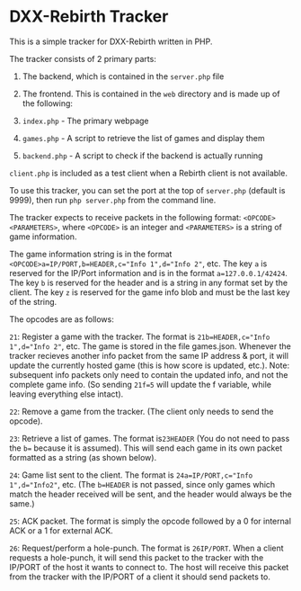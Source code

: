 # DXX-Rebirth Tracker
This is a simple tracker for DXX-Rebirth written in PHP.

The tracker consists of 2 primary parts:

1. The backend, which is contained in the `server.php` file

2. The frontend. This is contained in the `web` directory and is made up of the following:
  1. `index.php` - The primary webpage
  2. `games.php` - A script to retrieve the list of games and display them
  3. `backend.php` - A script to check if the backend is actually running

`client.php` is included as a test client when a Rebirth client is not available.

To use this tracker, you can set the port at the top of `server.php` (default is 9999), then run `php server.php` from the command line.

The tracker expects to receive packets in the following format: `<OPCODE><PARAMETERS>`, where `<OPCODE>` is an integer and `<PARAMETERS>` is a string of game information.

The game information string is in the format `<OPCODE>a=IP/PORT,b=HEADER,c="Info 1",d="Info 2"`, etc. The key `a` is reserved for the IP/Port information and is in the format `a=127.0.0.1/42424`. The key `b` is reserved for the header and is a string in any format set by the client. The key `z` is reserved for the game info blob and must be the last key of the string.

The opcodes are as follows:

  `21`: Register a game with the tracker. The format is `21b=HEADER,c="Info 1",d="Info 2"`, etc. The game is stored in the file games.json. Whenever the tracker recieves another info packet from the same IP address & port, it will update the currently hosted game (this is how score is updated, etc.). Note: subsequent info packets only need to contain the updated info, and not the complete game info. (So sending `21f=5` will update the f variable, while leaving everything else intact).

  `22`: Remove a game from the tracker. (The client only needs to send the opcode).

  `23`: Retrieve a list of games. The format is`23HEADER` (You do not need to pass the `b=` because it is assumed). This will send each game in its own packet formatted as a string (as shown below).
  
  `24`: Game list sent to the client. The format is `24a=IP/PORT,c="Info 1",d="Info2"`, etc. (The `b=HEADER` is not passed, since only games which match the header received will be sent, and the header would always be the same.)

  `25`: ACK packet. The format is simply the opcode followed by a 0 for internal ACK or a 1 for external ACK.

  `26`: Request/perform a hole-punch. The format is `26IP/PORT`. When a client requests a hole-punch, it will send this packet to the tracker with the IP/PORT of the host it wants to connect to. The host will receive this packet from the tracker with the IP/PORT of a client it should send packets to.
